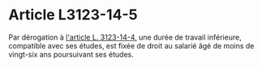 # Article L3123-14-5

Par dérogation à [l'article L. 3123-14-4,][1] une durée de travail inférieure, compatible avec ses études, est fixée de droit au salarié âgé de moins de vingt-six ans poursuivant ses études.

 [1]: /affichCodeArticle.do?cidTexte=LEGITEXT000006072050&idArticle=LEGIARTI000027550515&dateTexte=&categorieLien=cid